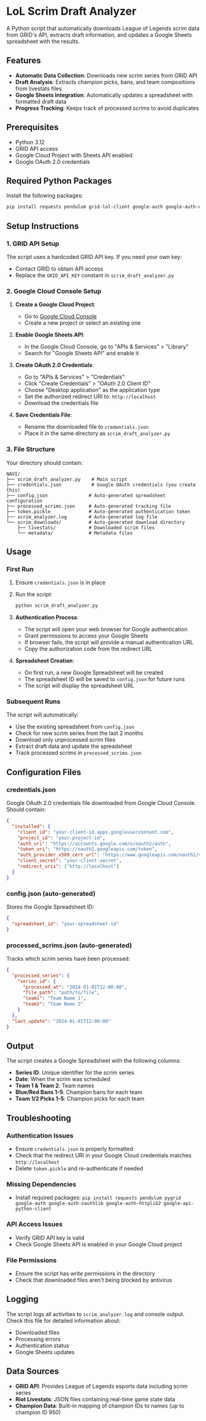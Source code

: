 # LoL Scrim Draft Analyzer

A Python script that automatically downloads League of Legends scrim data from GRID's API, extracts draft information, and updates a Google Sheets spreadsheet with the results.

## Features

- **Automatic Data Collection**: Downloads new scrim series from GRID API
- **Draft Analysis**: Extracts champion picks, bans, and team compositions from livestats files
- **Google Sheets Integration**: Automatically updates a spreadsheet with formatted draft data
- **Progress Tracking**: Keeps track of processed scrims to avoid duplicates

## Prerequisites

- Python 3.12
- GRID API access
- Google Cloud Project with Sheets API enabled
- Google OAuth 2.0 credentials

## Required Python Packages

Install the following packages:

```bash
pip install requests pendulum grid-lol-client google-auth google-auth-oauthlib google-auth-httplib2 google-api-python-client
```

## Setup Instructions

### 1. GRID API Setup

The script uses a hardcoded GRID API key. If you need your own key:
- Contact GRID to obtain API access
- Replace the `GRID_API_KEY` constant in `scrim_draft_analyzer.py`

### 2. Google Cloud Console Setup

1. **Create a Google Cloud Project**:
   - Go to [Google Cloud Console](https://console.cloud.google.com/)
   - Create a new project or select an existing one

2. **Enable Google Sheets API**:
   - In the Google Cloud Console, go to "APIs & Services" > "Library"
   - Search for "Google Sheets API" and enable it

3. **Create OAuth 2.0 Credentials**:
   - Go to "APIs & Services" > "Credentials"
   - Click "Create Credentials" > "OAuth 2.0 Client ID"
   - Choose "Desktop application" as the application type
   - Set the authorized redirect URI to: `http://localhost`
   - Download the credentials file

4. **Save Credentials File**:
   - Rename the downloaded file to `credentials.json`
   - Place it in the same directory as `scrim_draft_analyzer.py`

### 3. File Structure

Your directory should contain:
```
NAVI/
├── scrim_draft_analyzer.py    # Main script
├── credentials.json           # Google OAuth credentials (you create this)
├── config.json               # Auto-generated spreadsheet configuration
├── processed_scrims.json     # Auto-generated tracking file
├── token.pickle              # Auto-generated authentication token
├── scrim_analyzer.log        # Auto-generated log file
└── scrim_downloads/          # Auto-generated download directory
    ├── livestats/            # Downloaded scrim files
    └── metadata/             # Metadata files
```

## Usage

### First Run

1. Ensure `credentials.json` is in place
2. Run the script:
   ```bash
   python scrim_draft_analyzer.py
   ```

3. **Authentication Process**:
   - The script will open your web browser for Google authentication
   - Grant permissions to access your Google Sheets
   - If browser fails, the script will provide a manual authentication URL
   - Copy the authorization code from the redirect URL

4. **Spreadsheet Creation**:
   - On first run, a new Google Spreadsheet will be created
   - The spreadsheet ID will be saved to `config.json` for future runs
   - The script will display the spreadsheet URL

### Subsequent Runs

The script will automatically:
- Use the existing spreadsheet from `config.json`
- Check for new scrim series from the last 2 months
- Download only unprocessed scrim files
- Extract draft data and update the spreadsheet
- Track processed scrims in `processed_scrims.json`

## Configuration Files

### credentials.json
Google OAuth 2.0 credentials file downloaded from Google Cloud Console. Should contain:
```json
{
  "installed": {
    "client_id": "your-client-id.apps.googleusercontent.com",
    "project_id": "your-project-id",
    "auth_uri": "https://accounts.google.com/o/oauth2/auth",
    "token_uri": "https://oauth2.googleapis.com/token",
    "auth_provider_x509_cert_url": "https://www.googleapis.com/oauth2/v1/certs",
    "client_secret": "your-client-secret",
    "redirect_uris": ["http://localhost"]
  }
}
```

### config.json (auto-generated)
Stores the Google Spreadsheet ID:
```json
{
  "spreadsheet_id": "your-spreadsheet-id"
}
```

### processed_scrims.json (auto-generated)
Tracks which scrim series have been processed:
```json
{
  "processed_series": {
    "series_id": {
      "processed_at": "2024-01-01T12:00:00",
      "file_path": "path/to/file",
      "team1": "Team Name 1",
      "team2": "Team Name 2"
    }
  },
  "last_update": "2024-01-01T12:00:00"
}
```

## Output

The script creates a Google Spreadsheet with the following columns:
- **Series ID**: Unique identifier for the scrim series
- **Date**: When the scrim was scheduled
- **Team 1 & Team 2**: Team names
- **Blue/Red Bans 1-5**: Champion bans for each team
- **Team 1/2 Picks 1-5**: Champion picks for each team

## Troubleshooting

### Authentication Issues
- Ensure `credentials.json` is properly formatted
- Check that the redirect URI in your Google Cloud credentials matches `http://localhost`
- Delete `token.pickle` and re-authenticate if needed

### Missing Dependencies
- Install required packages: `pip install requests pendulum pygrid google-auth google-auth-oauthlib google-auth-httplib2 google-api-python-client`

### API Access Issues
- Verify GRID API key is valid
- Check Google Sheets API is enabled in your Google Cloud project

### File Permissions
- Ensure the script has write permissions in the directory
- Check that downloaded files aren't being blocked by antivirus

## Logging

The script logs all activities to `scrim_analyzer.log` and console output. Check this file for detailed information about:
- Downloaded files
- Processing errors
- Authentication status
- Google Sheets updates

## Data Sources

- **GRID API**: Provides League of Legends esports data including scrim series
- **Riot Livestats**: JSON files containing real-time game state data
- **Champion Data**: Built-in mapping of champion IDs to names (up to champion ID 950)